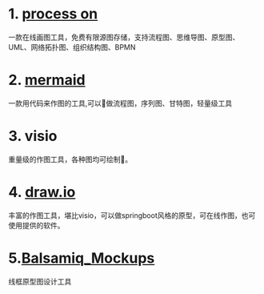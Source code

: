 # 1. [process on](https://www.processon.com/)

一款在线画图工具，免费有限源图存储，支持流程图、思维导图、原型图、UML、网络拓扑图、组织结构图、BPMN

# 2. [mermaid](https://mermaidjs.github.io/)

一款用代码来作图的工具,可以做流程图，序列图、甘特图，轻量级工具

# 3. visio

重量级的作图工具，各种图均可绘制。

# 4. [draw.io](https://www.draw.io/)

丰富的作图工具，堪比visio，可以做springboot风格的原型，可在线作图，也可使用提供的软件。


# 5.[Balsamiq_Mockups](https://balsamiq.com/wireframes/)

线框原型图设计工具

